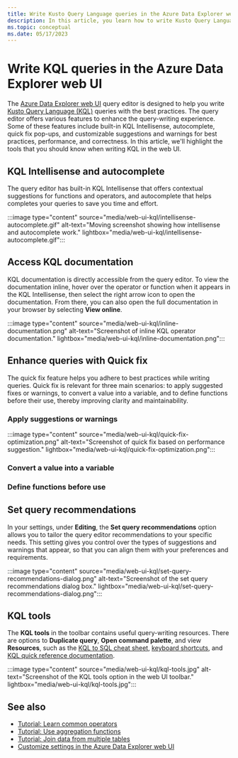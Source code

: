 ```yaml
---
title: Write Kusto Query Language queries in the Azure Data Explorer web UI
description: In this article, you learn how to write Kusto Query Language (KQL) queries in the Azure Data Explorer web UI.
ms.topic: conceptual
ms.date: 05/17/2023
---
```

# Write KQL queries in the Azure Data Explorer web UI

The [Azure Data Explorer web UI](https://dataexplorer.azure.com/) query editor is designed to help you write [Kusto Query Language (KQL)](kusto/query/index.md) queries with the best practices. The query editor offers various features to enhance the query-writing experience. Some of these features include built-in KQL Intellisense, autocomplete, quick fix pop-ups, and customizable suggestions and warnings for best practices, performance, and correctness. In this article, we'll highlight the tools that you should know when writing KQL in the web UI.

## KQL Intellisense and autocomplete

The query editor has built-in KQL Intellisense that offers contextual suggestions for functions and operators, and autocomplete that helps completes your queries to save you time and effort.

:::image type="content" source="media/web-ui-kql/intellisense-autocomplete.gif" alt-text="Moving screenshot showing how intellisense and autocomplete work." lightbox="media/web-ui-kql/intellisense-autocomplete.gif":::

## Access KQL documentation

KQL documentation is directly accessible from the query editor. To view the documentation inline, hover over the operator or function when it appears in the KQL Intellisense, then select the right arrow icon to open the documentation. From there, you can also open the full documentation in your browser by selecting **View online**.

:::image type="content" source="media/web-ui-kql/inline-documentation.png" alt-text="Screenshot of inline KQL operator documentation." lightbox="media/web-ui-kql/inline-documentation.png":::

## Enhance queries with Quick fix

The quick fix feature helps you adhere to best practices while writing queries. Quick fix is relevant for three main scenarios: to apply suggested fixes or warnings, to convert a value into a variable, and to define functions before their use, thereby improving clarity and maintainability.

### Apply suggestions or warnings

:::image type="content" source="media/web-ui-kql/quick-fix-optimization.png" alt-text="Screenshot of quick fix based on performance suggestion." lightbox="media/web-ui-kql/quick-fix-optimization.png":::

### Convert a value into a variable

### Define functions before use

## Set query recommendations

In your settings, under **Editing**, the **Set query recommendations** option allows you to tailor the query editor recommendations to your specific needs. This setting gives you control over the types of suggestions and warnings that appear, so that you can align them with your preferences and requirements.

:::image type="content" source="media/web-ui-kql/set-query-recommendations-dialog.png" alt-text="Screenshot of the set query recommendations dialog box." lightbox="media/web-ui-kql/set-query-recommendations-dialog.png":::

## KQL tools

The **KQL tools** in the toolbar contains useful query-writing resources. There are options to **Duplicate query**, **Open command palette**, and view **Resources**, such as the [KQL to SQL cheat sheet](kusto/query/sqlcheatsheet.md), [keyboard shortcuts](web-ui-query-keyboard-shortcuts.md), and [KQL quick reference documentation](kql-quick-reference.md).

:::image type="content" source="media/web-ui-kql/kql-tools.jpg" alt-text="Screenshot of the KQL tools option in the web UI toolbar." lightbox="media/web-ui-kql/kql-tools.jpg":::

## See also

* [Tutorial: Learn common operators](kusto/query/tutorials/learn-common-operators.md)
* [Tutorial: Use aggregation functions](kusto/query/tutorials/use-aggregation-functions.md)
* [Tutorial: Join data from multiple tables](kusto/query/tutorials/join-data-from-multiple-tables.md)
* [Customize settings in the Azure Data Explorer web UI](web-customize-settings.md)
